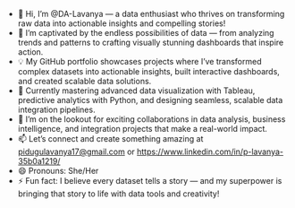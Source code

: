 - 👋 Hi, I’m @DA-Lavanya — a data enthusiast who thrives on transforming raw data into actionable insights and compelling stories!  
- 👀 I’m captivated by the endless possibilities of data — from analyzing trends and patterns to crafting visually stunning dashboards that inspire action.
- 💡 My GitHub portfolio showcases projects where I’ve transformed complex datasets into actionable insights, built interactive dashboards, and created scalable data solutions.  
- 🌱 Currently mastering advanced data visualization with Tableau, predictive analytics with Python, and designing seamless, scalable data integration pipelines.  
- 💞️ I’m on the lookout for exciting collaborations in data analysis, business intelligence, and integration projects that make a real-world impact.  
- 📫 Let’s connect and create something amazing at pidugulavanya17@gmail.com or https://www.linkedin.com/in/p-lavanya-35b0a1219/ 
- 😄 Pronouns: She/Her  
- ⚡ Fun fact: I believe every dataset tells a story — and my superpower is bringing that story to life with data tools and creativity!  

<!---
DA-Lavanya/DA-Lavanya is a ✨ special ✨ repository because its `README.md` (this file) appears on your GitHub profile.
You can click the Preview link to take a look at your changes.
--->
